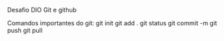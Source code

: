 Desafio DIO Git e github

Comandos importantes do git:
git init
git add .
git status
git commit -m
git push
git pull